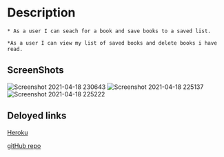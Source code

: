# Description   

    * As a user I can seach for a book and save books to a saved list.

    *As a user I can view my list of saved books and delete books i have read.

## ScreenShots

![Screenshot 2021-04-18 230643](https://user-images.githubusercontent.com/73093272/115189226-03428c00-a09b-11eb-8984-187b5ea92ab0.png)
![Screenshot 2021-04-18 225137](https://user-images.githubusercontent.com/73093272/115189231-063d7c80-a09b-11eb-8d69-0e5cb6c361e7.png)
![Screenshot 2021-04-18 225222](https://user-images.githubusercontent.com/73093272/115189236-08074000-a09b-11eb-84c7-897a159470ff.png)


## Deloyed links

[Heroku](https://calm-peak-82404.herokuapp.com/)

[gitHub repo](https://github.com/ehunter7/google-book-search)
